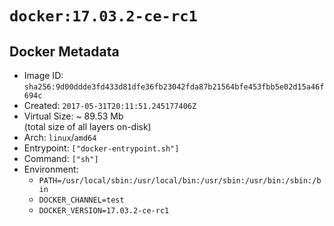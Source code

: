 # `docker:17.03.2-ce-rc1`

## Docker Metadata

- Image ID: `sha256:9d00ddde3fd433d81dfe36fb23042fda87b21564bfe453fbb5e02d15a46f694c`
- Created: `2017-05-31T20:11:51.245177406Z`
- Virtual Size: ~ 89.53 Mb  
  (total size of all layers on-disk)
- Arch: `linux`/`amd64`
- Entrypoint: `["docker-entrypoint.sh"]`
- Command: `["sh"]`
- Environment:
  - `PATH=/usr/local/sbin:/usr/local/bin:/usr/sbin:/usr/bin:/sbin:/bin`
  - `DOCKER_CHANNEL=test`
  - `DOCKER_VERSION=17.03.2-ce-rc1`
